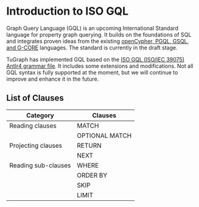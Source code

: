 # Introduction to ISO GQL

Graph Query Language (GQL) is an upcoming International Standard language for property graph querying. It builds on the foundations of SQL and integrates proven ideas from the existing [openCypher, PGQL, GSQL, and G-CORE](https://gql.today/comparing-cypher-pgql-and-g-core/) languages. The standard is currently in the draft stage.

TuGraph has implemented GQL based on the [ISO GQL (ISO/IEC 39075) Antlr4 grammar file](https://github.com/TuGraph-family/gql-grammar). It includes some extensions and modifications. Not all GQL syntax is fully supported at the moment, but we will continue to improve and enhance it in the future.

## List of Clauses

| Category            | Clauses        |
| ------------------- | -------------- |
| Reading clauses     | MATCH          |
|                     | OPTIONAL MATCH |
| Projecting clauses  | RETURN         |
|                     | NEXT           |
| Reading sub-clauses | WHERE          |
|                     | ORDER BY       |
|                     | SKIP           |
|                     | LIMIT          |
